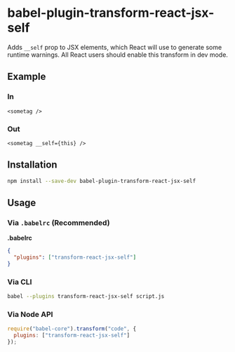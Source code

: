 # babel-plugin-transform-react-jsx-self

Adds `__self` prop to JSX elements, which React will use to generate some runtime warnings.  All React users
should enable this transform in dev mode.

## Example

### In

```
<sometag />
```
### Out

```
<sometag __self={this} />
```

## Installation

```sh
npm install --save-dev babel-plugin-transform-react-jsx-self
```

## Usage

### Via `.babelrc` (Recommended)

**.babelrc**

```json
{
  "plugins": ["transform-react-jsx-self"]
}
```

### Via CLI

```sh
babel --plugins transform-react-jsx-self script.js
```

### Via Node API

```javascript
require("babel-core").transform("code", {
  plugins: ["transform-react-jsx-self"]
});
```
